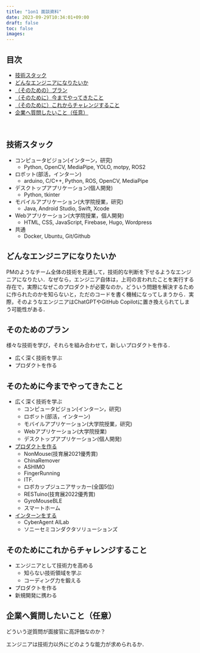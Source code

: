```yaml
---
title: "1on1 面談資料"
date: 2023-09-29T10:34:01+09:00
draft: false
toc: false
images:
---
```



## 目次

- [技術スタック](#技術スタック)
- [どんなエンジニアになりたいか](#どんなエンジニアになりたいか)
- [（そのための）プラン](#そのためのプラン)
- [（そのために）今までやってきたこと](#そのために今までやってきたこと)
- [（そのために）これからチャレンジすること](#そのためにこれからチャレンジすること)
- [企業へ質問したいこと（任意）](#企業へ質問したいこと任意)

&nbsp;


## 技術スタック
- コンピュータビジョン(インターン，研究)
    - Python, OpenCV, MediaPipe, YOLO, motpy, ROS2
- ロボット(部活，インターン)
    - arduino, C/C++, Python, ROS, OpenCV, MediaPipe
- デスクトップアプリケーション(個人開発)
    - Python, tkinter
- モバイルアプリケーション(大学院授業，研究)
    - Java, Android Studio, Swift, Xcode
- Webアプリケーション(大学院授業，個人開発)
    - HTML, CSS, JavaScript, Firebase, Hugo, Wordpress
- 共通
    - Docker, Ubuntu, Git/Github


## どんなエンジニアになりたいか
PMのようなチーム全体の技術を見通して，技術的な判断を下せるようなエンジニアになりたい．なぜなら，エンジニア自体は，上司の言われたことを実行する存在で，実際になぜこのプロダクトが必要なのか，どういう問題を解決するために作られたのかを知らないと，ただのコードを書く機械になってしまうから．実際，そのようなエンジニアはChatGPTやGitHub Copilotに置き換えられてしまう可能性がある．

## そのためのプラン
様々な技術を学び，それらを組み合わせて，新しいプロダクトを作る．
- 広く深く技術を学ぶ
- プロダクトを作る

## そのために今までやってきたこと
- 広く深く技術を学ぶ
    - コンピュータビジョン(インターン，研究)
    - ロボット(部活，インターン)
    - モバイルアプリケーション(大学院授業，研究)
    - Webアプリケーション(大学院授業)
    - デスクトップアプリケーション(個人開発)
- [プロダクトを作る](https://takeyamayuki.github.io/tech)
    - NonMouse(技育展2021優秀賞)
    - ChinaRemover
    - ASHIMO
    - FingerRunning
    - ITF.
    - ロボカップジュニアサッカー(全国5位)
    - RESTuino(技育展2022優秀賞)
    - GyroMouseBLE
    - スマートホーム
- [インターンをする](https://takeyamayuki.github.io/aboutme#work-experience)
    - CyberAgent AILab
    - ソニーセミコンダクタソリューションズ


## そのためにこれからチャレンジすること
- エンジニアとして技術力を高める
    - 知らない技術領域を学ぶ
    - コーディング力を鍛える
- プロダクトを作る
- 新規開発に携わる

## 企業へ質問したいこと（任意）
どういう逆質問が面接官に高評価なのか？

エンジニアは技術力以外にどのような能力が求められるか．

